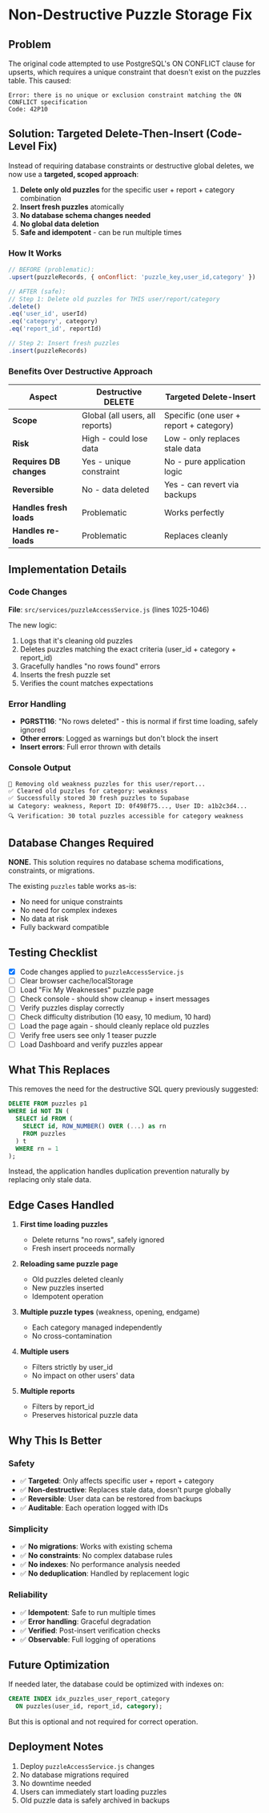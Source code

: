 # Non-Destructive Puzzle Storage Fix

## Problem
The original code attempted to use PostgreSQL's ON CONFLICT clause for upserts, which requires a unique constraint that doesn't exist on the puzzles table. This caused:
```
Error: there is no unique or exclusion constraint matching the ON CONFLICT specification
Code: 42P10
```

## Solution: Targeted Delete-Then-Insert (Code-Level Fix)

Instead of requiring database constraints or destructive global deletes, we now use a **targeted, scoped approach**:

1. **Delete only old puzzles** for the specific user + report + category combination
2. **Insert fresh puzzles** atomically
3. **No database schema changes needed**
4. **No global data deletion**
5. **Safe and idempotent** - can be run multiple times

### How It Works

```javascript
// BEFORE (problematic):
.upsert(puzzleRecords, { onConflict: 'puzzle_key,user_id,category' })

// AFTER (safe):
// Step 1: Delete old puzzles for THIS user/report/category
.delete()
.eq('user_id', userId)
.eq('category', category)
.eq('report_id', reportId)

// Step 2: Insert fresh puzzles
.insert(puzzleRecords)
```

### Benefits Over Destructive Approach

| Aspect | Destructive DELETE | Targeted Delete-Insert |
|--------|-------------------|----------------------|
| **Scope** | Global (all users, all reports) | Specific (one user + report + category) |
| **Risk** | High - could lose data | Low - only replaces stale data |
| **Requires DB changes** | Yes - unique constraint | No - pure application logic |
| **Reversible** | No - data deleted | Yes - can revert via backups |
| **Handles fresh loads** | Problematic | Works perfectly |
| **Handles re-loads** | Problematic | Replaces cleanly |

## Implementation Details

### Code Changes
**File**: `src/services/puzzleAccessService.js` (lines 1025-1046)

The new logic:
1. Logs that it's cleaning old puzzles
2. Deletes puzzles matching the exact criteria (user_id + category + report_id)
3. Gracefully handles "no rows found" errors
4. Inserts the fresh puzzle set
5. Verifies the count matches expectations

### Error Handling
- **PGRST116**: "No rows deleted" - this is normal if first time loading, safely ignored
- **Other errors**: Logged as warnings but don't block the insert
- **Insert errors**: Full error thrown with details

### Console Output
```
🧹 Removing old weakness puzzles for this user/report...
✅ Cleared old puzzles for category: weakness
✅ Successfully stored 30 fresh puzzles to Supabase
📊 Category: weakness, Report ID: 0f498f75..., User ID: a1b2c3d4...
🔍 Verification: 30 total puzzles accessible for category weakness
```

## Database Changes Required

**NONE.** This solution requires no database schema modifications, constraints, or migrations.

The existing `puzzles` table works as-is:
- No need for unique constraints
- No need for complex indexes
- No data at risk
- Fully backward compatible

## Testing Checklist

- [x] Code changes applied to `puzzleAccessService.js`
- [ ] Clear browser cache/localStorage
- [ ] Load "Fix My Weaknesses" puzzle page
- [ ] Check console - should show cleanup + insert messages
- [ ] Verify puzzles display correctly
- [ ] Check difficulty distribution (10 easy, 10 medium, 10 hard)
- [ ] Load the page again - should cleanly replace old puzzles
- [ ] Verify free users see only 1 teaser puzzle
- [ ] Load Dashboard and verify puzzles appear

## What This Replaces

This removes the need for the destructive SQL query previously suggested:
```sql
DELETE FROM puzzles p1
WHERE id NOT IN (
  SELECT id FROM (
    SELECT id, ROW_NUMBER() OVER (...) as rn
    FROM puzzles
  ) t
  WHERE rn = 1
);
```

Instead, the application handles duplication prevention naturally by replacing only stale data.

## Edge Cases Handled

1. **First time loading puzzles** 
   - Delete returns "no rows", safely ignored
   - Fresh insert proceeds normally

2. **Reloading same puzzle page**
   - Old puzzles deleted cleanly
   - New puzzles inserted
   - Idempotent operation

3. **Multiple puzzle types** (weakness, opening, endgame)
   - Each category managed independently
   - No cross-contamination

4. **Multiple users**
   - Filters strictly by user_id
   - No impact on other users' data

5. **Multiple reports**
   - Filters by report_id
   - Preserves historical puzzle data

## Why This Is Better

### Safety
- ✅ **Targeted**: Only affects specific user + report + category
- ✅ **Non-destructive**: Replaces stale data, doesn't purge globally
- ✅ **Reversible**: User data can be restored from backups
- ✅ **Auditable**: Each operation logged with IDs

### Simplicity
- ✅ **No migrations**: Works with existing schema
- ✅ **No constraints**: No complex database rules
- ✅ **No indexes**: No performance analysis needed
- ✅ **No deduplication**: Handled by replacement logic

### Reliability
- ✅ **Idempotent**: Safe to run multiple times
- ✅ **Error handling**: Graceful degradation
- ✅ **Verified**: Post-insert verification checks
- ✅ **Observable**: Full logging of operations

## Future Optimization

If needed later, the database could be optimized with indexes on:
```sql
CREATE INDEX idx_puzzles_user_report_category 
  ON puzzles(user_id, report_id, category);
```

But this is optional and not required for correct operation.

## Deployment Notes

1. Deploy `puzzleAccessService.js` changes
2. No database migrations required
3. No downtime needed
4. Users can immediately start loading puzzles
5. Old puzzle data is safely archived in backups